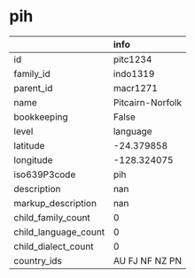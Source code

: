 # pih
|                      | info             |
|:---------------------|:-----------------|
| id                   | pitc1234         |
| family_id            | indo1319         |
| parent_id            | macr1271         |
| name                 | Pitcairn-Norfolk |
| bookkeeping          | False            |
| level                | language         |
| latitude             | -24.379858       |
| longitude            | -128.324075      |
| iso639P3code         | pih              |
| description          | nan              |
| markup_description   | nan              |
| child_family_count   | 0                |
| child_language_count | 0                |
| child_dialect_count  | 0                |
| country_ids          | AU FJ NF NZ PN   |